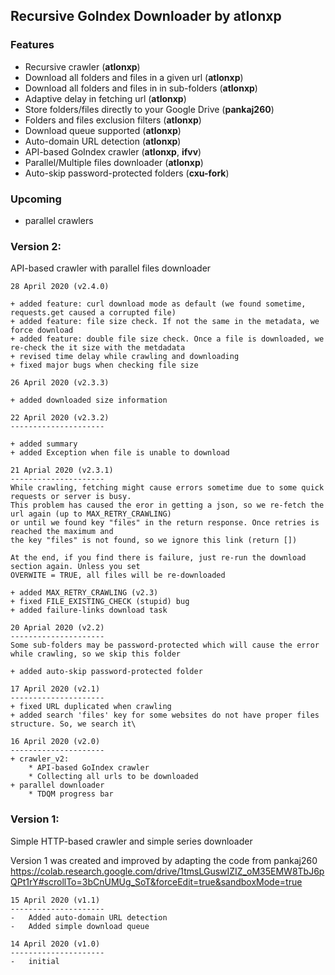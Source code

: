 
## Recursive GoIndex Downloader by atlonxp

### Features
*   Recursive crawler (**atlonxp**)
*   Download all folders and files in a given url (**atlonxp**)
*   Download all folders and files in in sub-folders (**atlonxp**)
*   Adaptive delay in fetching url (**atlonxp**)
*   Store folders/files directly to your Google Drive (**pankaj260**)
*   Folders and files exclusion filters (**atlonxp**)
*   Download queue supported (**atlonxp**)
*   Auto-domain URL detection (**atlonxp**)
*   API-based GoIndex crawler (**atlonxp**, **ifvv**)
*   Parallel/Multiple files downloader (**atlonxp**)
*   Auto-skip password-protected folders (**cxu-fork**)


### Upcoming 
*   parallel crawlers

### Version 2:

API-based crawler with parallel files downloader
	
	28 April 2020 (v2.4.0)
	
	+ added feature: curl download mode as default (we found sometime, requests.get caused a corrupted file)
	+ added feature: file size check. If not the same in the metadata, we force download
	+ added feature: double file size check. Once a file is downloaded, we re-check the it size with the metdadata
	+ revised time delay while crawling and downloading 
	+ fixed major bugs when checking file size
	
	26 April 2020 (v2.3.3)

	+ added downloaded size information
	
	22 April 2020 (v2.3.2)
    ---------------------
	
	+ added summary
	+ added Exception when file is unable to download
	
	21 Aprial 2020 (v2.3.1)
	---------------------
	While crawling, fetching might cause errors sometime due to some quick requests or server is busy.
	This problem has caused the eror in getting a json, so we re-fetch the url again (up to MAX_RETRY_CRAWLING)
	or until we found key "files" in the return response. Once retries is reached the maximum and
	the key "files" is not found, so we ignore this link (return [])

	At the end, if you find there is failure, just re-run the download section again. Unless you set
	OVERWITE = TRUE, all files will be re-downloaded

	+ added MAX_RETRY_CRAWLING (v2.3)
	+ fixed FILE_EXISTING_CHECK (stupid) bug
	+ added failure-links download task
	
	20 Aprial 2020 (v2.2)
	---------------------
	Some sub-folders may be password-protected which will cause the error while crawling, so we skip this folder
	
	+ added auto-skip password-protected folder
	
	17 April 2020 (v2.1)
    ---------------------
	+ fixed URL duplicated when crawling
	+ added search 'files' key for some websites do not have proper files structure. So, we search it\
	
	16 April 2020 (v2.0)
    ---------------------
	+ crawler_v2:
		* API-based GoIndex crawler
		* Collecting all urls to be downloaded
	+ parallel downloader
		* TDQM progress bar

### Version 1:

Simple HTTP-based crawler and simple series downloader

Version 1 was created and improved by adapting the code from pankaj260 https://colab.research.google.com/drive/1tmsLGuswIZIZ_oM35EMW8TbJ6pQPt1rY#scrollTo=3bCnUMUg_SoT&forceEdit=true&sandboxMode=true


	15 April 2020 (v1.1)
	---------------------
	-   Added auto-domain URL detection
	-   Added simple download queue

	14 April 2020 (v1.0)
	---------------------
    -   initial
